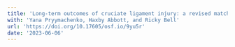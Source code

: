 ```yaml
---
title: 'Long-term outcomes of cruciate ligament injury: a revised matched cohort analysis of New Zealand linked register data. Analysis plan'
with: 'Yana Pryymachenko, Haxby Abbott, and Ricky Bell'
url: 'https://doi.org/10.17605/osf.io/9yu5r'
date: '2023-06-06'
---
```

